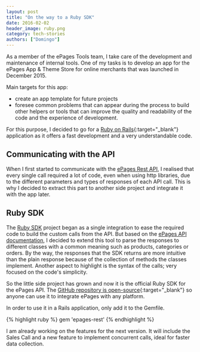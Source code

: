 ```yaml
---
layout: post
title: "On the way to a Ruby SDK"
date: 2016-02-02
header_image: ruby.png
category: tech-stories
authors: ["Domingo"]
---
```


As a member of the ePages Tools team, I take care of the development and maintenance of internal tools.
One of my tasks is to develop an app for the ePages App & Theme Store for online merchants that was launched in December 2015.

Main targets for this app:

* create an app template for future projects
* foresee common problems that can appear during the process to build other helpers or tools that can improve the quality and readability of the code and the experience of development.

For this purpose, I decided to go for a [Ruby on Rails](http://rubyonrails.org/){:target="_blank"} application as it offers a fast development and a very understandable code.

## Communicating with the API

When I first started to communicate with the [ePages Rest API](/apps/), I realised that every single call required a lot of code, even when using http libraries, due to the different parameters and types of responses of each API call.
This is why I decided to extract this part to another side project and integrate it with the app later.

## Ruby SDK

The [Ruby SDK](page:apps-ruby-gem) project began as a single integration to ease the required code to build the custom calls from the API.
But based on the [ePages API documentation](/apps/), I decided to extend this tool to parse the responses to different classes with a common meaning such as products, categories or orders.
By the way, the responses that the SDK returns are more intuitive than the plain response because of the collection of methods the classes implement.
Another aspect to highlight is the syntax of the calls; very focused on the code's simplicity.

So the little side project has grown and now it is the official Ruby SDK for the ePages API.
The [GitHub repository is open-source](https://github.com/ePages-de/epages-rest-ruby){:target="_blank"} so anyone can use it to integrate ePages with any platform.

In order to use it in a Rails application, only add it to the Gemfile.

{% highlight ruby %}
gem 'epages-rest'
{% endhighlight %}

I am already working on the features for the next version.
It will include the Sales Call and a new feature to implement concurrent calls, ideal for faster data collection.
